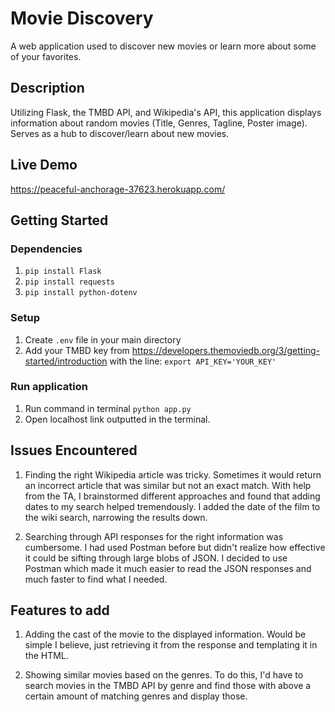 # Movie Discovery

A web application used to discover new movies or learn more about some of your favorites.

## Description
Utilizing Flask, the TMBD API, and Wikipedia's API, this application displays information about random movies (Title, Genres, Tagline, Poster image). Serves as a hub to discover/learn about new movies.

## Live Demo

https://peaceful-anchorage-37623.herokuapp.com/

## Getting Started

### Dependencies

1. `pip install Flask`
2. `pip install requests`
3. `pip install python-dotenv`

### Setup

1. Create `.env` file in your main directory
2. Add your TMBD key from https://developers.themoviedb.org/3/getting-started/introduction with the line: `export API_KEY='YOUR_KEY'`

### Run application

1. Run command in terminal `python app.py`
2. Open localhost link outputted in the terminal.

## Issues Encountered

1. Finding the right Wikipedia article was tricky. Sometimes it would return an incorrect article that was similar but not an exact match. With help from the TA, I brainstormed different approaches and found that adding dates to my search helped tremendously. I added the date of the film to the wiki search, narrowing the results down. 

2. Searching through API responses for the right information was cumbersome. I had used Postman before but didn't realize how effective it could be sifting through large blobs of JSON. I decided to use Postman which made it much easier to read the JSON responses and much faster to find what I needed.

## Features to add

1. Adding the cast of the movie to the displayed information. Would be simple I believe, just retrieving it from the response and templating it in the HTML.

2. Showing similar movies based on the genres. To do this, I'd have to search movies in the TMBD API by genre and find those with above a certain amount of matching genres and display those. 